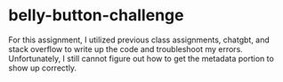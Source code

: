 # belly-button-challenge
For this assignment, I utilized previous class assignments, chatgbt, and stack overflow to write up the code and troubleshoot my errors. Unfortunately, I still cannot figure out how to get the metadata portion to show up correctly. 
